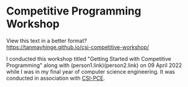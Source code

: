 # Competitive Programming Workshop

View this text in a better format?<br>
<a href="https://tanmayhinge.github.io/csi-competitive-workshop/">https://tanmayhinge.github.io/csi-competitive-workshop/</a>



I conducted this workshop titled "Getting Started with Competitive Programming" along with (person1.link)(person2.link) on 09 April 2022 while I was in my final year of computer science engineering. It was conducted in association with [CSI-PCE]().

